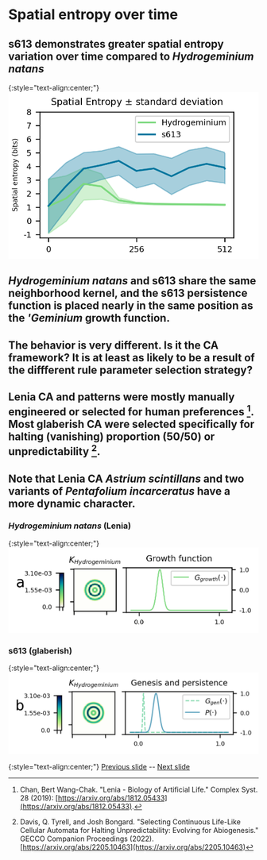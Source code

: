# Spatial entropy over time

## s613 demonstrates greater spatial entropy variation over time compared to _Hydrogeminium natans_

{:style="text-align:center;"}
![teaser figure showing Orbium and s613 CA](https://raw.githubusercontent.com/riveSunder/yuca/master/assets/glaberish/spatial_entropy_plot.png)

## _Hydrogeminium natans_ and s613 share the same neighborhood kernel, and the s613 persistence function is placed nearly in the same position as the _'Geminium_ growth function. 

## The behavior is very different. Is it the CA framework? It is at least as likely to be a result of the diffferent rule parameter selection strategy? 

## Lenia CA and patterns were mostly manually engineered or selected for human preferences [^Ch2019]. Most glaberish CA were selected specifically for halting (vanishing) proportion (50/50) or unpredictability [^Da2022]. 

## Note that Lenia CA _Astrium scintillans_ and two variants of _Pentafolium incarceratus_ have a more dynamic character.

### _Hydrogeminium natans_ (Lenia)
{:style="text-align:center;"}
![teaser figure showing Orbium and s613 CA](https://raw.githubusercontent.com/riveSunder/yuca/master/assets/glaberish/lenia_geminium.png)

### s613 (glaberish)
{:style="text-align:center;"}
![teaser figure showing Orbium and s613 CA](https://raw.githubusercontent.com/riveSunder/yuca/master/assets/glaberish/glaberish_s613.png)

[^Ch2019]: Chan, Bert Wang-Chak. "Lenia - Biology of Artificial Life." Complex Syst. 28 (2019): [https://arxiv.org/abs/1812.05433](https://arxiv.org/abs/1812.05433).

[^Da2022]: Davis, Q. Tyrell, and Josh Bongard. "Selecting Continuous Life-Like Cellular Automata for Halting Unpredictability: Evolving for Abiogenesis." GECCO Companion Proceedings (2022). [https://arxiv.org/abs/2205.10463](https://arxiv.org/abs/2205.10463)

{:style="text-align:center;"}
[Previous slide](https://rivesunder.github.io/yuca/g_slide_009) -- [Next slide](https://rivesunder.github.io/yuca/g_slide_011)
